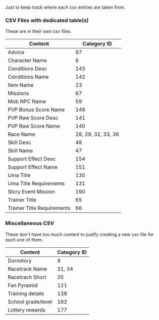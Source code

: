 Just to keep track where each csv entries are taken from.

### CSV Files with dedicated table(s)
These are in their own csv files.

| Content                    | Category ID        |
| -------------------------- | ------------------ |
| Advice                     | 97                 |
| Character Name             | 6                  |
| Conditions Desc            | 143                |
| Conditions Name            | 142                |
| Item Name                  | 23                 |
| Missions                   | 67                 |
| Mob NPC Name               | 59                 |
| PVP Bonus Score Name       | 148                |
| PVP Raw Score Desc         | 141                |
| PVP Raw Score Name         | 140                |
| Race Name                  | 28, 29, 32, 33, 36 |
| Skill Desc                 | 48                 |
| Skill Name                 | 47                 |
| Support Effect Desc        | 154                |
| Support Effect Name        | 151                |
| Uma Title                  | 130                |
| Uma Title Requirements     | 131                |
| Story Event Mission        | 190                |
| Trainer Title              | 65                 |
| Trainer Title Requirements | 66                 |

### Miscellaneous CSV
These don't have too much content to justify creating a new csv file for each one of them.

| Content            | Category ID        |
| ------------------ | ------------------ |
| Dormitory          | 8                  |
| Racetrack Name     | 31, 34             |
| Racetrach Short    | 35                 |
| Fan Pyramid        | 121                |
| Training details   | 138                |
| School grade/level | 162                |
| Lottery rewards    | 177                |
